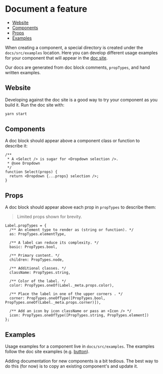 # Document a feature

<!-- START doctoc generated TOC please keep comment here to allow auto update -->
<!-- DON'T EDIT THIS SECTION, INSTEAD RE-RUN doctoc TO UPDATE -->

- [Website](#website)
- [Components](#components)
- [Props](#props)
- [Examples](#examples)

<!-- END doctoc generated TOC please keep comment here to allow auto update -->

When creating a component, a special directory is created under the `docs/src/examples` location. Here you can develop different usage examples for your component that will appear in the [doc site][1].

Our docs are generated from doc block comments, `propTypes`, and hand written examples.

## Website

Developing against the doc site is a good way to try your component as you build it. Run the doc site with:

```sh
yarn start
```

## Components

A doc block should appear above a component class or function to describe it:

```tsx
/**
 * A <Select /> is sugar for <Dropdown selection />.
 * @see Dropdown
 */
function Select(props) {
  return <Dropdown {...props} selection />;
}
```

## Props

A doc block should appear above each prop in `propTypes` to describe them:

> Limited props shown for brevity.

```tsx
Label.propTypes = {
  /** An element type to render as (string or function). */
  as: PropTypes.elementType,

  /** A label can reduce its complexity. */
  basic: PropTypes.bool,

  /** Primary content. */
  children: PropTypes.node,

  /** Additional classes. */
  className: PropTypes.string,

  /** Color of the label. */
  color: PropTypes.oneOf(Label._meta.props.color),

  /** Place the label in one of the upper corners . */
  corner: PropTypes.oneOfType([PropTypes.bool, PropTypes.oneOf(Label._meta.props.corner)]),

  /** Add an icon by icon className or pass an <Icon /> */
  icon: PropTypes.oneOfType([PropTypes.string, PropTypes.element])
};
```

## Examples

Usage examples for a component live in `docs/src/examples`. The examples follow the doc site examples (e.g. [button][1]).

Adding documentation for new components is a bit tedious. The best way to do this (for now) is to copy an existing
component's and update it.

[1]: https://microsoft.github.io/fluent-ui-react/components/button
